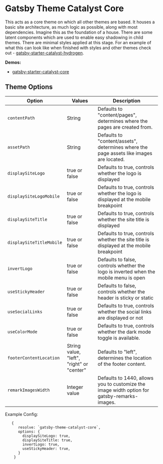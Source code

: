 # Gatsby Theme Catalyst Core

This acts as a core theme on which all other themes are based. It houses a basic site architecture, as much logic as possible, along with most dependencies. Imagine this as the foundation of a house. There are some latent components which are used to enable easy shadowing in child themes. There are minimal styles applied at this stage. For an example of what this can look like when finished with styles and other themes check out - [gatsby-starter-catalyst-hydrogen](https://gatsby-starter-catalyst-hydrogen.netlify.app/).

**Demos:**

- [gatsby-starter-catalyst-core](https://gatsby-starter-catalyst-core.netlify.app/)

## Theme Options

| Option                   | Values                                    | Description                                                                                 |
| ------------------------ | ----------------------------------------- | ------------------------------------------------------------------------------------------- |
| `contentPath`            | String                                    | Defaults to "content/pages", determines where the pages are created from.                   |
| `assetPath`              | String                                    | Defaults to "content/assets", determines where the page assets like images are located.     |
| `displaySiteLogo`        | true or false                             | Defaults to true, controls whether the logo is displayed                                    |
| `displaySiteLogoMobile`  | true or false                             | Defaults to true, controls whether the logo is displayed at the mobile breakpoint           |
| `displaySiteTitle`       | true or false                             | Defaults to true, controls whether the site title is displayed                              |
| `displaySiteTitleMobile` | true or false                             | Defaults to true, controls whether the site title is displayed at the mobile breakpoint     |
| `invertLogo`             | true or false                             | Defaults to false, controls whether the logo is inverted when the mobile menu is open       |
| `useStickyHeader`        | true or false                             | Defaults to false, controls whether the header is sticky or static                          |
| `useSocialLinks`         | true or false                             | Defaults to true, controls whether the social links are displayed or not                    |
| `useColorMode`           | true or false                             | Defaults to true, controls whether the dark mode toggle is available.                       |
| `footerContentLocation`  | String value, "left", "right" or "center" | Defaults to "left", determines the location of the footer content.                          |
| `remarkImagesWidth`      | Integer value                             | Defaults to 1440, allows you to customize the image width option for gatsby-remarks-images. |

Example Config:

```
   {
      resolve: `gatsby-theme-catalyst-core`,
      options: {
        displaySiteLogo: true,
        displaySiteTitle: true,
        invertLogo: true,
        useStickyHeader: true,
      }
    }
```
